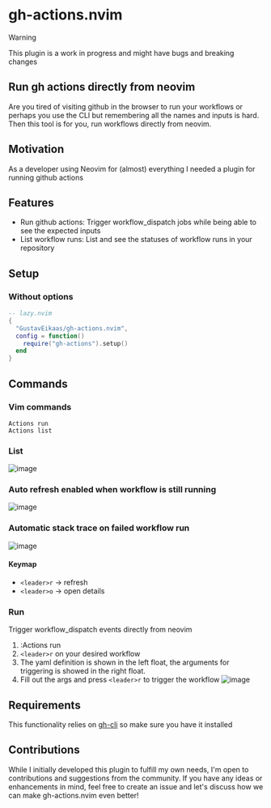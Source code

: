 # gh-actions.nvim

> [!Warning]
> This plugin is a work in progress and might have bugs and breaking changes

## Run gh actions directly from neovim
Are you tired of visiting github in the browser to run your workflows or perhaps you use the CLI but remembering all the names and inputs is hard. Then this tool is for you, run workflows directly from neovim.

## Motivation
As a developer using Neovim for (almost) everything I needed a plugin for running github actions

## Features

- Run github actions: Trigger workflow_dispatch jobs while being able to see the expected inputs
- List workflow runs: List and see the statuses of workflow runs in your repository

## Setup

### Without options
```lua
-- lazy.nvim
{
  "GustavEikaas/gh-actions.nvim",
  config = function()
    require("gh-actions").setup()
  end
}
```

## Commands

### Vim commands
```
Actions run
Actions list
```

### List

![image](https://github.com/user-attachments/assets/355ff0a1-e25b-4c94-b4be-68375d2963b7)
### Auto refresh enabled when workflow is still running
![image](https://github.com/user-attachments/assets/5b34031b-24db-4710-9a92-f15afd7f63f7)
### Automatic stack trace on failed workflow run
![image](https://github.com/user-attachments/assets/dc034b8d-4f6b-4549-81df-0fdf0200dbf8)


#### Keymap

- `<leader>r` -> refresh
- `<leader>o` -> open details

### Run
Trigger workflow_dispatch events directly from neovim

1. :Actions run
2. `<leader>r` on your desired workflow
3. The yaml definition is shown in the left float, the arguments for triggering is showed in the right float.
4. Fill out the args and press `<leader>r` to trigger the workflow
![image](https://github.com/user-attachments/assets/b988df90-df39-4748-b3bf-e3a315840d30)

## Requirements
This functionality relies on [gh-cli](https://cli.github.com/) so make sure you have it installed

## Contributions
While I initially developed this plugin to fulfill my own needs, I'm open to contributions and suggestions from the community. If you have any ideas or enhancements in mind, feel free to create an issue and let's discuss how we can make gh-actions.nvim even better!

